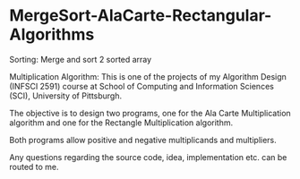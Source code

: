 # MergeSort-AlaCarte-Rectangular-Algorithms
Sorting: Merge and sort 2 sorted array

Multiplication Algorithm:
This is one of the projects of my Algorithm Design (INFSCI 2591) course at School of Computing and Information Sciences (SCI), University of Pittsburgh.

The objective is to design two programs, one for the Ala Carte Multiplication algorithm and one for the Rectangle Multiplication algorithm.

Both programs allow positive and negative multiplicands and multipliers.

Any questions regarding the source code, idea, implementation etc. can be routed to me.
